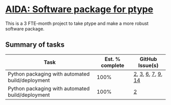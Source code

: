 # [AIDA: Software package for ptype](https://github.com/alan-turing-institute/Hut23/issues/438)

This is a 3 FTE-month project to take ptype and make a more robust software package.

## Summary of tasks

| Task | Est. % complete | GitHub Issue(s) |
| --- | --- | --- |
| Python packaging with automated build/deployment | 100% | [2](https://github.com/alan-turing-institute/ptype-dmkd/issues/2), [3](https://github.com/alan-turing-institute/ptype-dmkd/issues/3), [6](https://github.com/alan-turing-institute/ptype-dmkd/issues/6), [7](https://github.com/alan-turing-institute/ptype-dmkd/issues/7), [9](https://github.com/alan-turing-institute/ptype-dmkd/issues/9), [14](https://github.com/alan-turing-institute/ptype-dmkd/issues/14) |
| Python packaging with automated build/deployment | 100% | [2](https://github.com/alan-turing-institute/ptype-dmkd/issues/2) |
